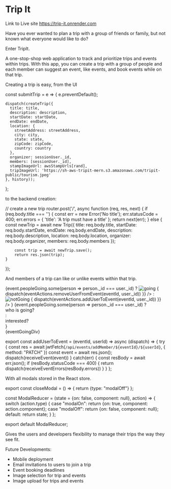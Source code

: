 # Trip It

Link to Live site
https://trip-it.onrender.com


Have you ever wanted to plan a trip with a group of friends or family, but not known what everyone would like to do?

Enter TripIt.

A one-stop-shop web application to track and prioritize trips and events within trips. With this app, you can create a trip with a group of people and each member can suggest an event, like events, and book events while on that trip. 

Creating a trip is easy, from the UI 

  const submitTrip = e => {
    e.preventDefault();

    dispatch(createTrip({
      title: title,
      description: description,
      startDate: startDate,
      endDate: endDate,
      location: {
        streetAddress: streetAddress,
        city: city,
        state: state,
        zipCode: zipCode,
        country: country
      },
      organizer: sessionUser._id,
      members: [sessionUser._id],
      stampImageUrl: awsStampUrls[rand],
      tripImageUrl: 'https://sh-aws-tripit-mern.s3.amazonaws.com/tripit-public/tourism.jpeg'
    }, history));
  };

to the backend creation:

  // create a new trip
  router.post('/', async function (req, res, next) {
    if (req.body.title === '') {
        const err = new Error('No title');
        err.statusCode = 400;
        err.errors = { 'title': 'A trip must have a title' };
        return next(err);
    } else {
        const newTrip = await new Trip({
            title: req.body.title,
            startDate: req.body.startDate,
            endDate: req.body.endDate,
            description: req.body.description,
            location: req.body.location,
            organizer: req.body.organizer,
            members: req.body.members
        });

        const trip = await newTrip.save();
        return res.json(trip);
    }
  });
  
  
  And members of a trip can like or unlike events within that trip.
  
   <div id='heart-container'>
    {event.peopleGoing.some(person => person._id === user._id)
      ? <img id='heart' src={heart} alt='going' onClick={() => {
        dispatch(eventActions.removeUserFromEvent(eventId, user._id))
      }} />
      : <img id='heart' src={emptyHeart} alt='notGoing' onClick={() => {
        dispatch(eventActions.addUserToEvent(eventId, user._id))
      }} />
    }
    {event.peopleGoing.some(person => person._id === user._id) 
      ? <div id='people-going-hover'>who is going?</div>
      : <div id='people-going-hover'>interested?</div>
    }
    <div id='people-going-hide'>
      {eventGoingDiv}
    </div>
  </div>
  
  export const addUserToEvent = (eventId, userId) => async (dispatch) => {
    try {
        const res = await jwtFetch(`/api/events/addMember/${eventId}/${userId}`, {
            method: "PATCH"
        })
        const event = await res.json(); 
        dispatch(receiveEvent(event))
    } catch(err) {
        const resBody = await err.json(); 
        if (resBody.statusCode === 400) {
            return dispatch(receiveEventErrors(resBody.errors))
        }
    }
  };
  
With all modals stored in the React store.

  export const closeModal = () => {
  return {type: "modalOff"}
  };

  const ModalReducer = (state = {on: false, component: null}, action) => {
    switch (action.type) {
      case "modalOn":
        return {on: true, component: action.component};
      case "modalOff":
        return {on: false, component: null};
      default:
        return state;
    }
  };

  export default ModalReducer;
  
  
  
Gives the users and developers flexibility to manage their trips the way they see fit.
 


Future Developments:
* Mobile deployment
* Email invitations to users to join a trip
* Event booking deadlines
* Image selection for trip and events
* Image upload for trips and events
